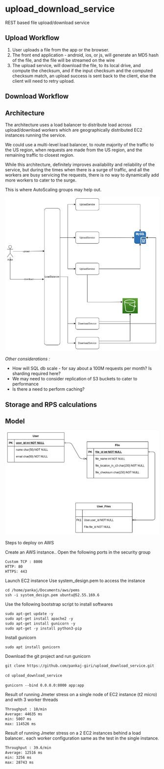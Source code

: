 # upload_download_service

REST based file upload/download service

## Upload Workflow
1. User uploads a file from the app or the browser. 
2. The front end application - android, ios, or js, will generate an MD5 hash of the file, and the file will be streamed on the wire
3. The upload service, will download the file, to its local drive, and compute the checksum, and if the input checksum and the computed checksum match, an upload success is sent back to the client, else the client will need to retry upload.

## Download Workflow


## Architecture
The architecture uses a load balancer to distribute load across upload/download workers which are geographically distributed EC2 instances running the service.

We could use a multi-level load balancer, to route majority of the traffic to the US region, when requests are made from the US region, and the remaining traffic to closest region.

While this architecture, definitely improves availability and reliability of the service, but during the times when there is a surge of traffic, and all the workers are busy servicing the requests, there is no way to dynamically add more workers to cater to the surge.

This is where AutoScaling groups may help out.

![upload_download_service](architecture/service_architecture.jpg?raw=true)

<i>Other considerations :</i>

* How will SQL db scale - for say about a 100M requests per month? Is sharding required here?
* We may need to consider replication of S3 buckets to cater to performance
* Is there a need to perform caching?

## Storage and RPS calculations

## Model
![upload_download_service](architecture/sql_er_diagram.jpg?raw=true)



Steps to deploy on AWS

Create an AWS instance..
Open the following ports in the security group

```
Custom TCP : 8000
HTTP: 80
HTTPS: 443
```

Launch EC2 instance
Use system_design.pem to access the instance

```
cd /home/pankaj/Documents/aws/pems
ssh -i system_design.pem ubuntu@52.55.169.6
```

Use the following bootstrap script to install softwares

```
sudo apt-get update -y
sudo apt-get install apache2 -y
sudo apt-get install gunicorn -y
sudo apt-get -y install python3-pip
```

Install gunicorn
```
sudo apt install gunicorn
```

Download the git project and run gunicorn

```
git clone https://github.com/pankaj-giri/upload_download_service.git

cd upload_download_service

gunicorn --bind 0.0.0.0:8000 app:app
```

Result of running Jmeter stress on a single node of EC2 instance (t2 micro) and with 3 worker threads

```
Throughput : 10/min
Average: 44635 ms
min: 5007 ms
max: 114526 ms
```

Result of running Jmeter stress on a 2 EC2 instances behind a load balancer.. each worker configuration same as the test in the single instance.

```
Throughput : 39.6/min
Average: 12516 ms
min: 3256 ms
max: 28743 ms
```
